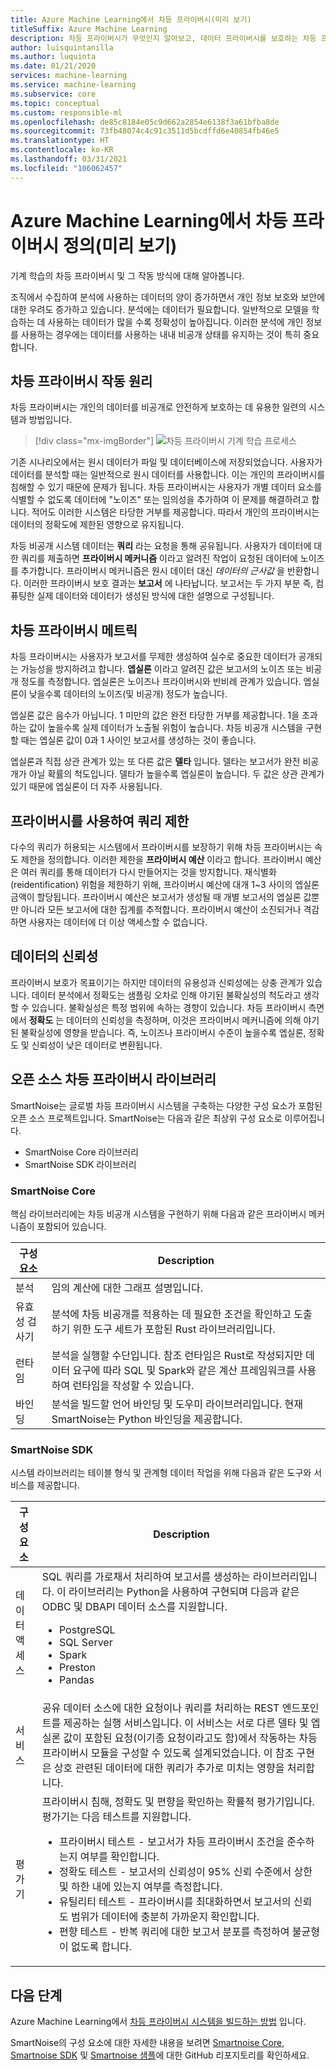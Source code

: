 ```yaml
---
title: Azure Machine Learning에서 차등 프라이버시(미리 보기)
titleSuffix: Azure Machine Learning
description: 차등 프라이버시가 무엇인지 알아보고, 데이터 프라이버시를 보호하는 차등 프라이버시 시스템을 구현하는 방법을 알아봅니다.
author: luisquintanilla
ms.author: luquinta
ms.date: 01/21/2020
services: machine-learning
ms.service: machine-learning
ms.subservice: core
ms.topic: conceptual
ms.custom: responsible-ml
ms.openlocfilehash: de85c8184e05c9d662a2854e6138f3a61bfba8de
ms.sourcegitcommit: 73fb48074c4c91c3511d5bcdffd6e40854fb46e5
ms.translationtype: HT
ms.contentlocale: ko-KR
ms.lasthandoff: 03/31/2021
ms.locfileid: "106062457"
---
```

# <a name="what-is-differential-privacy-in-machine-learning-preview"></a>Azure Machine Learning에서 차등 프라이버시 정의(미리 보기)

기계 학습의 차등 프라이버시 및 그 작동 방식에 대해 알아봅니다.

조직에서 수집하여 분석에 사용하는 데이터의 양이 증가하면서 개인 정보 보호와 보안에 대한 우려도 증가하고 있습니다. 분석에는 데이터가 필요합니다. 일반적으로 모델을 학습하는 데 사용하는 데이터가 많을 수록 정확성이 높아집니다. 이러한 분석에 개인 정보를 사용하는 경우에는 데이터를 사용하는 내내 비공개 상태를 유지하는 것이 특히 중요합니다.

## <a name="how-differential-privacy-works"></a>차등 프라이버시 작동 원리

차등 프라이버시는 개인의 데이터를 비공개로 안전하게 보호하는 데 유용한 일련의 시스템과 방법입니다.

> [!div class="mx-imgBorder"]
> ![차등 프라이버시 기계 학습 프로세스](./media/concept-differential-privacy/differential-privacy-machine-learning.jpg)

기존 시나리오에서는 원시 데이터가 파일 및 데이터베이스에 저장되었습니다. 사용자가 데이터를 분석할 때는 일반적으로 원시 데이터를 사용합니다. 이는 개인의 프라이버시를 침해할 수 있기 때문에 문제가 됩니다. 차등 프라이버시는 사용자가 개별 데이터 요소를 식별할 수 없도록 데이터에 "노이즈" 또는 임의성을 추가하여 이 문제를 해결하려고 합니다. 적어도 이러한 시스템은 타당한 거부를 제공합니다. 따라서 개인의 프라이버시는 데이터의 정확도에 제한된 영향으로 유지됩니다.

차등 비공개 시스템 데이터는 **쿼리** 라는 요청을 통해 공유됩니다. 사용자가 데이터에 대한 쿼리를 제출하면 **프라이버시 메커니즘** 이라고 알려진 작업이 요청된 데이터에 노이즈를 추가합니다. 프라이버시 메커니즘은 원시 데이터 대신 *데이터의 근사값* 을 반환합니다. 이러한 프라이버시 보호 결과는 **보고서** 에 나타납니다. 보고서는 두 가지 부분 즉, 컴퓨팅한 실제 데이터와 데이터가 생성된 방식에 대한 설명으로 구성됩니다.

## <a name="differential-privacy-metrics"></a>차등 프라이버시 메트릭

차등 프라이버시는 사용자가 보고서를 무제한 생성하여 실수로 중요한 데이터가 공개되는 가능성을 방지하려고 합니다. **엡실론** 이라고 알려진 값은 보고서의 노이즈 또는 비공개 정도를 측정합니다. 엡실론은 노이즈나 프라이버시와 반비례 관계가 있습니다. 엡실론이 낮을수록 데이터의 노이즈(및 비공개) 정도가 높습니다.

엡실론 값은 음수가 아닙니다. 1 미만의 값은 완전 타당한 거부를 제공합니다. 1을 초과하는 값이 높을수록 실제 데이터가 노출될 위험이 높습니다. 차등 비공개 시스템을 구현할 때는 엡실론 값이 0과 1 사이인 보고서를 생성하는 것이 좋습니다.

엡실론과 직접 상관 관계가 있는 또 다른 값은 **델타** 입니다. 델타는 보고서가 완전 비공개가 아닐 확률의 척도입니다. 델타가 높을수록 엡실론이 높습니다. 두 값은 상관 관계가 있기 때문에 엡실론이 더 자주 사용됩니다.

## <a name="limit-queries-with-a-privacy-budget"></a>프라이버시를 사용하여 쿼리 제한

다수의 쿼리가 허용되는 시스템에서 프라이버시를 보장하기 위해 차등 프라이버시는 속도 제한을 정의합니다. 이러한 제한을 **프라이버시 예산** 이라고 합니다. 프라이버시 예산은 여러 쿼리를 통해 데이터가 다시 만들어지는 것을 방지합니다. 재식별화(reidentification) 위험을 제한하기 위해, 프라이버시 예산에 대개 1~3 사이의 엡실론 금액이 할당됩니다. 프라이버시 예산은 보고서가 생성될 때 개별 보고서의 엡실론 값뿐만 아니라 모든 보고서에 대한 집계를 추적합니다. 프라이버시 예산이 소진되거나 격감하면 사용자는 데이터에 더 이상 액세스할 수 없습니다. 

## <a name="reliability-of-data"></a>데이터의 신뢰성

프라이버시 보호가 목표이기는 하지만 데이터의 유용성과 신뢰성에는 상충 관계가 있습니다. 데이터 분석에서 정확도는 샘플링 오차로 인해 야기된 불확실성의 척도라고 생각할 수 있습니다. 불확실성은 특정 범위에 속하는 경향이 있습니다. 차등 프라이버시 측면에서 **정확도** 는 데이터의 신뢰성을 측정하며, 이것은 프라이버시 메커니즘에 의해 야기된 불확실성에 영향을 받습니다. 즉, 노이즈나 프라이버시 수준이 높을수록 엡실론, 정확도 및 신뢰성이 낮은 데이터로 변환됩니다. 

## <a name="open-source-differential-privacy-libraries"></a>오픈 소스 차등 프라이버시 라이브러리

SmartNoise는 글로벌 차등 프라이버시 시스템을 구축하는 다양한 구성 요소가 포함된 오픈 소스 프로젝트입니다. SmartNoise는 다음과 같은 최상위 구성 요소로 이루어집니다.

- SmartNoise Core 라이브러리
- SmartNoise SDK 라이브러리

### <a name="smartnoise-core"></a>SmartNoise Core

핵심 라이브러리에는 차등 비공개 시스템을 구현하기 위해 다음과 같은 프라이버시 메커니즘이 포함되어 있습니다.

|구성 요소  |Description  |
|---------|---------|
|분석     | 임의 계산에 대한 그래프 설명입니다. |
|유효성 검사기     | 분석에 차등 비공개를 적용하는 데 필요한 조건을 확인하고 도출하기 위한 도구 세트가 포함된 Rust 라이브러리입니다.          |
|런타임     | 분석을 실행할 수단입니다. 참조 런타임은 Rust로 작성되지만 데이터 요구에 따라 SQL 및 Spark와 같은 계산 프레임워크를 사용하여 런타임을 작성할 수 있습니다.        |
|바인딩     | 분석을 빌드할 언어 바인딩 및 도우미 라이브러리입니다. 현재 SmartNoise는 Python 바인딩을 제공합니다. |

### <a name="smartnoise-sdk"></a>SmartNoise SDK

시스템 라이브러리는 테이블 형식 및 관계형 데이터 작업을 위해 다음과 같은 도구와 서비스를 제공합니다.

|구성 요소  |Description  |
|---------|---------|
|데이터 액세스     | SQL 쿼리를 가로채서 처리하여 보고서를 생성하는 라이브러리입니다. 이 라이브러리는 Python을 사용하여 구현되며 다음과 같은 ODBC 및 DBAPI 데이터 소스를 지원합니다.<ul><li>PostgreSQL</li><li>SQL Server</li><li>Spark</li><li>Preston</li><li>Pandas</li></ul>|
|서비스     | 공유 데이터 소스에 대한 요청이나 쿼리를 처리하는 REST 엔드포인트를 제공하는 실행 서비스입니다. 이 서비스는 서로 다른 델타 및 엡실론 값이 포함된 요청(이기종 요청이라고도 함)에서 작동하는 차등 프라이버시 모듈을 구성할 수 있도록 설계되었습니다. 이 참조 구현은 상호 관련된 데이터에 대한 쿼리가 추가로 미치는 영향을 처리합니다. |
|평가기     | 프라이버시 침해, 정확도 및 편향을 확인하는 확률적 평가기입니다. 평가기는 다음 테스트를 지원합니다. <ul><li>프라이버시 테스트 - 보고서가 차등 프라이버시 조건을 준수하는지 여부를 확인합니다.</li><li>정확도 테스트 - 보고서의 신뢰성이 95% 신뢰 수준에서 상한 및 하한 내에 있는지 여부를 측정합니다.</li><li>유틸리티 테스트 - 프라이버시를 최대화하면서 보고서의 신뢰도 범위가 데이터에 충분히 가까운지 확인합니다.</li><li>편향 테스트 - 반복 쿼리에 대한 보고서 분포를 측정하여 불균형이 없도록 합니다.</li></ul> |

## <a name="next-steps"></a>다음 단계

Azure Machine Learning에서 [차등 프라이버시 시스템을 빌드하는 방법](how-to-differential-privacy.md) 입니다.

SmartNoise의 구성 요소에 대한 자세한 내용을 보려면 [Smartnoise Core](https://github.com/opendifferentialprivacy/smartnoise-core), [Smartnoise SDK](https://github.com/opendifferentialprivacy/smartnoise-sdk) 및 [Smartnoise 샘플](https://github.com/opendifferentialprivacy/smartnoise-samples)에 대한 GitHub 리포지토리를 확인하세요.